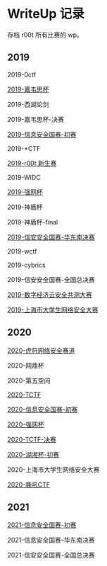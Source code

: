 # WriteUp 记录
存档 r00t 所有比赛的 wp。
## 2019
2019-0ctf

[2019-嘉韦思杯](2019-ecnu.html)

2019-西湖论剑

2019-嘉韦思杯-决赛

[2019-信息安全国赛-初赛](2019-ciscn.html)

2019-\*CTF

[2019-r00t 新生赛](2019-rtctf.html)

2019-WIDC

[2019-强网杯](2019-qwb.html)

2019-神盾杯

2019-神盾杯-final

[2019-信安安全国赛-华东南决赛](2019-ciscn-mid.html)

2019-wctf

2019-cybrics

2019-信安安全国赛-全国总决赛

[2019-数字经济云安全共测大赛](2019-gongce.html)

[2019-上海市大学生网络安全大赛](2019-sh.html)

## 2020

[2020-虎符网络安全赛道](2020-hfctf.html)

2020-网鼎杯

2020-第五空间

[2020-TCTF](2020-tctf.html)

[2020-信息安全国赛-初赛](2020-ciscn.html)

[2020-强网杯](2020-qwb.html)

[2020-TCTF-决赛](2020-tctf-final.html)

[2020-湖湘杯-初赛](2020-hxb.html)

2020-上海市大学生网络安全大赛

[2020-嘶吼CTF](2020-roarctf.html)

## 2021

[2021-信息安全国赛-初赛](2021-ciscn.html)

2021-信息安全国赛-华东南决赛

2021-信安安全国赛-全国总决赛